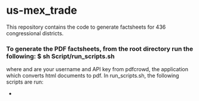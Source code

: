 # us-mex_trade
This repository contains the code to generate factsheets for 436 congressional districts.

### To generate the PDF factsheets, from the root directory run the following:  $ sh Script/run_scripts.sh <username> <key>
  where <username> and <key> are your username and API key from pdfcrowd, the application which converts html documents to pdf. In run_scripts.sh, the following scripts are run:
  
* 
